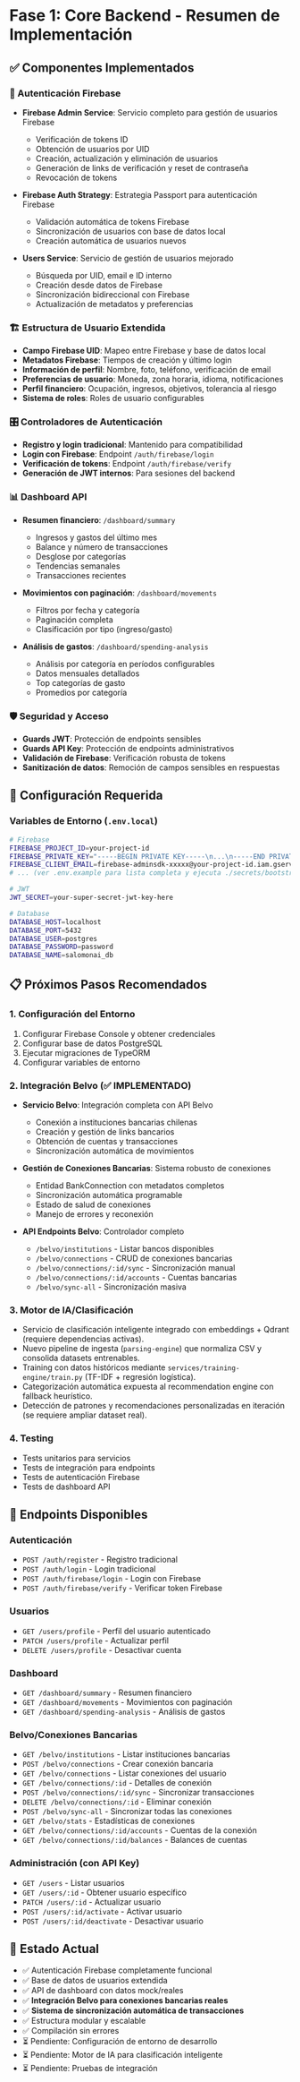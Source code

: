 # Fase 1: Core Backend - Resumen de Implementación

## ✅ Componentes Implementados

### 🔐 Autenticación Firebase
- **Firebase Admin Service**: Servicio completo para gestión de usuarios Firebase
  - Verificación de tokens ID
  - Obtención de usuarios por UID
  - Creación, actualización y eliminación de usuarios
  - Generación de links de verificación y reset de contraseña
  - Revocación de tokens

- **Firebase Auth Strategy**: Estrategia Passport para autenticación Firebase
  - Validación automática de tokens Firebase
  - Sincronización de usuarios con base de datos local
  - Creación automática de usuarios nuevos

- **Users Service**: Servicio de gestión de usuarios mejorado
  - Búsqueda por UID, email e ID interno
  - Creación desde datos de Firebase
  - Sincronización bidireccional con Firebase
  - Actualización de metadatos y preferencias

### 🏗️ Estructura de Usuario Extendida
- **Campo Firebase UID**: Mapeo entre Firebase y base de datos local
- **Metadatos Firebase**: Tiempos de creación y último login
- **Información de perfil**: Nombre, foto, teléfono, verificación de email
- **Preferencias de usuario**: Moneda, zona horaria, idioma, notificaciones
- **Perfil financiero**: Ocupación, ingresos, objetivos, tolerancia al riesgo
- **Sistema de roles**: Roles de usuario configurables

### 🎛️ Controladores de Autenticación
- **Registro y login tradicional**: Mantenido para compatibilidad
- **Login con Firebase**: Endpoint `/auth/firebase/login`
- **Verificación de tokens**: Endpoint `/auth/firebase/verify`
- **Generación de JWT internos**: Para sesiones del backend

### 📊 Dashboard API
- **Resumen financiero**: `/dashboard/summary`
  - Ingresos y gastos del último mes
  - Balance y número de transacciones
  - Desglose por categorías
  - Tendencias semanales
  - Transacciones recientes

- **Movimientos con paginación**: `/dashboard/movements`
  - Filtros por fecha y categoría
  - Paginación completa
  - Clasificación por tipo (ingreso/gasto)

- **Análisis de gastos**: `/dashboard/spending-analysis`
  - Análisis por categoría en períodos configurables
  - Datos mensuales detallados
  - Top categorías de gasto
  - Promedios por categoría

### 🛡️ Seguridad y Acceso
- **Guards JWT**: Protección de endpoints sensibles
- **Guards API Key**: Protección de endpoints administrativos
- **Validación de Firebase**: Verificación robusta de tokens
- **Sanitización de datos**: Remoción de campos sensibles en respuestas

## 🔧 Configuración Requerida

### Variables de Entorno (`.env.local`)
```bash
# Firebase
FIREBASE_PROJECT_ID=your-project-id
FIREBASE_PRIVATE_KEY="-----BEGIN PRIVATE KEY-----\n...\n-----END PRIVATE KEY-----\n"
FIREBASE_CLIENT_EMAIL=firebase-adminsdk-xxxxx@your-project-id.iam.gserviceaccount.com
# ... (ver .env.example para lista completa y ejecuta ./secrets/bootstrap-local-env.sh)

# JWT
JWT_SECRET=your-super-secret-jwt-key-here

# Database
DATABASE_HOST=localhost
DATABASE_PORT=5432
DATABASE_USER=postgres
DATABASE_PASSWORD=password
DATABASE_NAME=salomonai_db
```

## 📋 Próximos Pasos Recomendados

### 1. Configuración del Entorno
1. Configurar Firebase Console y obtener credenciales
2. Configurar base de datos PostgreSQL
3. Ejecutar migraciones de TypeORM
4. Configurar variables de entorno

### 2. Integración Belvo (✅ IMPLEMENTADO)
- **Servicio Belvo**: Integración completa con API Belvo
  - Conexión a instituciones bancarias chilenas
  - Creación y gestión de links bancarios
  - Obtención de cuentas y transacciones
  - Sincronización automática de movimientos

- **Gestión de Conexiones Bancarias**: Sistema robusto de conexiones
  - Entidad BankConnection con metadatos completos
  - Sincronización automática programable
  - Estado de salud de conexiones
  - Manejo de errores y reconexión

- **API Endpoints Belvo**: Controlador completo
  - `/belvo/institutions` - Listar bancos disponibles
  - `/belvo/connections` - CRUD de conexiones bancarias
  - `/belvo/connections/:id/sync` - Sincronización manual
  - `/belvo/connections/:id/accounts` - Cuentas bancarias
  - `/belvo/sync-all` - Sincronización masiva

### 3. Motor de IA/Clasificación
- Servicio de clasificación inteligente integrado con embeddings + Qdrant (requiere dependencias activas).
- Nuevo pipeline de ingesta (`parsing-engine`) que normaliza CSV y consolida datasets entrenables.
- Training con datos históricos mediante `services/training-engine/train.py` (TF-IDF + regresión logística).
- Categorización automática expuesta al recommendation engine con fallback heurístico.
- Detección de patrones y recomendaciones personalizadas en iteración (se requiere ampliar dataset real).

### 4. Testing
- Tests unitarios para servicios
- Tests de integración para endpoints
- Tests de autenticación Firebase
- Tests de dashboard API

## 🚀 Endpoints Disponibles

### Autenticación
- `POST /auth/register` - Registro tradicional
- `POST /auth/login` - Login tradicional
- `POST /auth/firebase/login` - Login con Firebase
- `POST /auth/firebase/verify` - Verificar token Firebase

### Usuarios
- `GET /users/profile` - Perfil del usuario autenticado
- `PATCH /users/profile` - Actualizar perfil
- `DELETE /users/profile` - Desactivar cuenta

### Dashboard
- `GET /dashboard/summary` - Resumen financiero
- `GET /dashboard/movements` - Movimientos con paginación
- `GET /dashboard/spending-analysis` - Análisis de gastos

### Belvo/Conexiones Bancarias
- `GET /belvo/institutions` - Listar instituciones bancarias
- `POST /belvo/connections` - Crear conexión bancaria
- `GET /belvo/connections` - Listar conexiones del usuario
- `GET /belvo/connections/:id` - Detalles de conexión
- `POST /belvo/connections/:id/sync` - Sincronizar transacciones
- `DELETE /belvo/connections/:id` - Eliminar conexión
- `POST /belvo/sync-all` - Sincronizar todas las conexiones
- `GET /belvo/stats` - Estadísticas de conexiones
- `GET /belvo/connections/:id/accounts` - Cuentas de la conexión
- `GET /belvo/connections/:id/balances` - Balances de cuentas

### Administración (con API Key)
- `GET /users` - Listar usuarios
- `GET /users/:id` - Obtener usuario específico
- `PATCH /users/:id` - Actualizar usuario
- `POST /users/:id/activate` - Activar usuario
- `POST /users/:id/deactivate` - Desactivar usuario

## 🎯 Estado Actual
- ✅ Autenticación Firebase completamente funcional
- ✅ Base de datos de usuarios extendida
- ✅ API de dashboard con datos mock/reales
- ✅ **Integración Belvo para conexiones bancarias reales**
- ✅ **Sistema de sincronización automática de transacciones**
- ✅ Estructura modular y escalable
- ✅ Compilación sin errores
- ⏳ Pendiente: Configuración de entorno de desarrollo
- ⏳ Pendiente: Motor de IA para clasificación inteligente
- ⏳ Pendiente: Pruebas de integración
